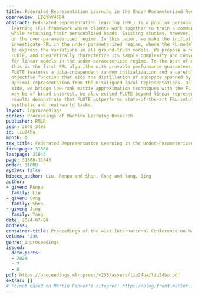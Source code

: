```yaml
---
title: Federated Representation Learning in the Under-Parameterized Regime
openreview: LIQYhV45D4
abstract: Federated representation learning (FRL) is a popular personalized federated
  learning (FL) framework where clients work together to train a common representation
  while retaining their personalized heads. Existing studies, however, largely focus
  on the over-parameterized regime. In this paper, we make the initial efforts to
  investigate FRL in the under-parameterized regime, where the FL model is insufficient
  to express the variations in all ground-truth models. We propose a novel FRL algorithm
  FLUTE, and theoretically characterize its sample complexity and convergence rate
  for linear models in the under-parameterized regime. To the best of our knowledge,
  this is the first FRL algorithm with provable performance guarantees in this regime.
  FLUTE features a data-independent random initialization and a carefully designed
  objective function that aids the distillation of subspace spanned by the global
  optimal representation from the misaligned local representations. On the technical
  side, we bridge low-rank matrix approximation techniques with the FL analysis, which
  may be of broad interest. We also extend FLUTE beyond linear representations. Experimental
  results demonstrate that FLUTE outperforms state-of-the-art FRL solutions in both
  synthetic and real-world tasks.
layout: inproceedings
series: Proceedings of Machine Learning Research
publisher: PMLR
issn: 2640-3498
id: liu24ba
month: 0
tex_title: Federated Representation Learning in the Under-Parameterized Regime
firstpage: 31808
lastpage: 31843
page: 31808-31843
order: 31808
cycles: false
bibtex_author: Liu, Renpu and Shen, Cong and Yang, Jing
author:
- given: Renpu
  family: Liu
- given: Cong
  family: Shen
- given: Jing
  family: Yang
date: 2024-07-08
address:
container-title: Proceedings of the 41st International Conference on Machine Learning
volume: '235'
genre: inproceedings
issued:
  date-parts:
  - 2024
  - 7
  - 8
pdf: https://proceedings.mlr.press/v235/assets/liu24ba/liu24ba.pdf
extras: []
# Format based on Martin Fenner's citeproc: https://blog.front-matter.io/posts/citeproc-yaml-for-bibliographies/
---
```

